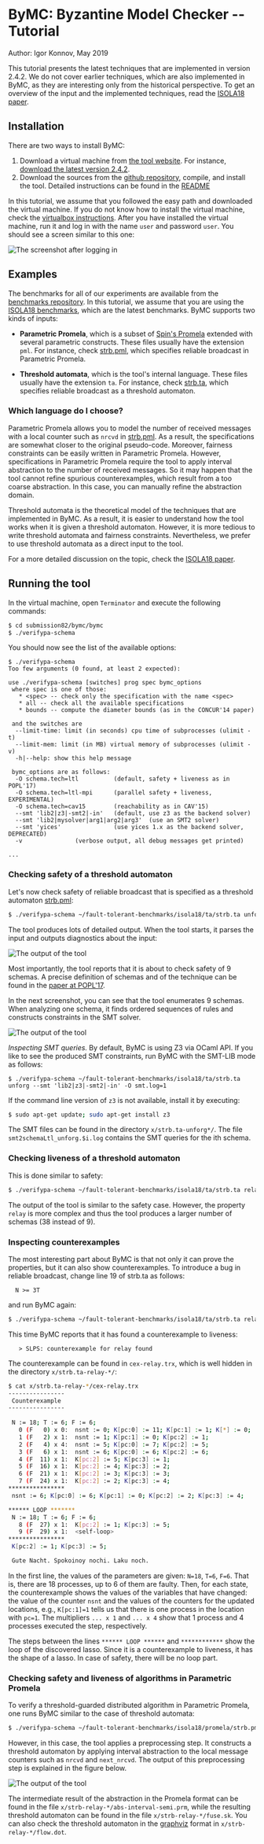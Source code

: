 # ByMC: Byzantine Model Checker -- Tutorial

Author: Igor Konnov, May 2019

This tutorial presents the latest techniques that are implemented in version 2.4.2. We do not cover earlier techniques, which are also implemented in ByMC, as they are interesting only from the historical perspective. To get an overview of the input and the implemented techniques, read the [ISOLA18 paper](https://hal.inria.fr/hal-01909653/file/camera.pdf).

## Installation

There are two ways to install ByMC:

  1. Download a virtual machine from [the tool website](https://forsyte.at/software/bymc/). For instance, [download the latest version 2.4.2](http://forsyte.at/static/download/bymc-2.4.2.ova).  
  1. Download the sources from the [github repository](https://github.com/konnov/bymc), compile, and install the tool. Detailed instructions can be found in the [README](../README.md)
  
In this tutorial, we assume that you followed the easy path and downloaded the virtual machine. If you do not know how to install the virtual machine, check the [virtualbox instructions](https://docs.oracle.com/cd/E26217_01/E26796/html/qs-create-vm.html). After you have installed the virtual machine, run it and log in with the name `user` and password `user`. You should see a screen similar to this one:

![The screenshot after logging in](./img/after-login.png "The VM desktop after logging in")

## Examples

The benchmarks for all of our experiments are available from the [benchmarks repository](https://github.com/konnov/fault-tolerant-benchmarks). In this tutorial, we assume that you are using the [ISOLA18 benchmarks](https://github.com/konnov/fault-tolerant-benchmarks/tree/master/isola18), which are the latest benchmarks. ByMC supports two kinds of inputs:

 * **Parametric Promela**, which is a subset of [Spin's Promela](http://spinroot.com/spin/whatispin.html) extended with several parametric constructs. These files usually have the extension `pml`. For instance, check [strb.pml](https://github.com/konnov/fault-tolerant-benchmarks/blob/master/isola18/promela/strb.pml), which specifies reliable broadcast in Parametric Promela.
 
 * **Threshold automata**, which is the tool's internal language. These files usually have the extension `ta`. For instance, check [strb.ta](https://github.com/konnov/fault-tolerant-benchmarks/blob/master/isola18/ta/strb.ta), which specifies reliable broadcast as a threshold automaton.
 
 
### Which language do I choose?
 
 
  Parametric Promela allows you to model the number of received messages with a local counter such as `nrcvd` in [strb.pml](https://github.com/konnov/fault-tolerant-benchmarks/blob/master/isola18/promela/strb.pml). As a result, the specifications are somewhat closer to the original pseudo-code. Moreover, fairness constraints can be easily written in Parametric Promela. However, specifications in Parametric Promela require the tool to apply interval abstraction to the number of received messages. So it may happen that the tool cannot refine spurious counterexamples, which result from a too coarse abstraction. In this case, you can manually refine the abstraction domain.
  
  Threshold automata is the theoretical model of the techniques that are implemented in ByMC. As a result, it is easier to understand how the tool works when it is given a threshold automaton. However, it is more tedious to write threshold automata and fairness constraints. Nevertheless, we prefer to use threshold automata as a direct input to the tool.
 

  For a more detailed discussion on the topic, check the [ISOLA18 paper](https://hal.inria.fr/hal-01909653/file/camera.pdf).
 
## Running the tool
 
 In the virtual machine, open `Terminator` and execute the following commands:
 
```bash
$ cd submission82/bymc/bymc
$ ./verifypa-schema
```
 
 You should now see the list of the available options:
 
```
$ ./verifypa-schema 
Too few arguments (0 found, at least 2 expected): 

use ./verifypa-schema [switches] prog spec bymc_options
 where spec is one of those:
   * <spec> -- check only the specification with the name <spec>
   * all -- check all the available specifications
   * bounds -- compute the diameter bounds (as in the CONCUR'14 paper)

 and the switches are
  --limit-time: limit (in seconds) cpu time of subprocesses (ulimit -t)
  --limit-mem: limit (in MB) virtual memory of subprocesses (ulimit -v)
  -h|--help: show this help message

 bymc_options are as follows:
  -O schema.tech=ltl          (default, safety + liveness as in POPL'17)
  -O schema.tech=ltl-mpi      (parallel safety + liveness, EXPERIMENTAL)
  -O schema.tech=cav15        (reachability as in CAV'15)
  --smt 'lib2|z3|-smt2|-in'   (default, use z3 as the backend solver)
  --smt 'lib2|mysolver|arg1|arg2|arg3'  (use an SMT2 solver)
  --smt 'yices'               (use yices 1.x as the backend solver, DEPRECATED)
  -v               (verbose output, all debug messages get printed)

...
```

### Checking safety of a threshold automaton

Let's now check safety of reliable broadcast that is specified as a threshold automaton [strb.pml](https://github.com/konnov/fault-tolerant-benchmarks/blob/master/isola18/promela/strb.pml):

```bash
$ ./verifypa-schema ~/fault-tolerant-benchmarks/isola18/ta/strb.ta unforg

```
 
 The tool produces lots of detailed output. When the tool starts, it parses the input and outputs diagnostics about the input:
 
 ![The output of the tool](./img/ta-output-annotated.png "The tool output explained")
 
 Most importantly, the tool reports that it is about to check safety of 9 schemas. A precise definition of schemas and of the technique can be found in the [paper at POPL'17](http://dl.acm.org/citation.cfm?id=3009860).
 
 In the next screenshot, you can see that the tool enumerates 9 schemas. When analyzing one schema, it finds ordered sequences of rules and constructs constraints in the SMT solver.
 
 ![The output of the tool](./img/ta-output-annotated2.png "The tool output explained (schema enumeration)")
 
*Inspecting SMT queries.* By default, ByMC is using Z3 via OCaml API. If you like to see the produced SMT constraints, run ByMC with the SMT-LIB mode as follows:
 
```
$ ./verifypa-schema ~/fault-tolerant-benchmarks/isola18/ta/strb.ta unforg --smt 'lib2|z3|-smt2|-in' -O smt.log=1
```
 
 If the command line version of `z3` is not available, install it by executing:
 
```bash
$ sudo apt-get update; sudo apt-get install z3
```
 
 The SMT files can be found in the directory `x/strb.ta-unforg*/`. The file `smt2schemaLtl_unforg.$i.log` contains the SMT queries for the ith schema.
 
### Checking liveness of a threshold automaton

This is done similar to safety:
 
 ```bash
 $ ./verifypa-schema ~/fault-tolerant-benchmarks/isola18/ta/strb.ta relay
 ```
 
 The output of the tool is similar to the safety case. However, the property `relay` is more complex and thus the tool produces a larger number of schemas (38 instead of 9).
 
### Inspecting counterexamples

The most interesting part about ByMC is that not only it can prove the properties, but it can also show counterexamples. To introduce a bug in reliable broadcast, change line 19 of strb.ta as follows:
 
 ```
   N >= 3T
 ```
 
 and run ByMC again:
 
 ```bash
 $ ./verifypa-schema ~/fault-tolerant-benchmarks/isola18/ta/strb.ta relay
 ```
 
 This time ByMC reports that it has found a counterexample to liveness:
 
 ```
    > SLPS: counterexample for relay found
 ```
 
The counterexample can be found in `cex-relay.trx`, which is well hidden in the directory `x/strb.ta-relay-*/`:

```bash
$ cat x/strb.ta-relay-*/cex-relay.trx
----------------
 Counterexample
----------------
           
 N := 18; T := 6; F := 6;
   0 (F   0) x 0:  nsnt := 0; K[pc:0] := 11; K[pc:1] := 1; K[*] := 0;
   1 (F   2) x 1:  nsnt := 1; K[pc:1] := 0; K[pc:2] := 1;
   2 (F   4) x 4:  nsnt := 5; K[pc:0] := 7; K[pc:2] := 5;
   3 (F   6) x 1:  nsnt := 6; K[pc:0] := 6; K[pc:2] := 6;
   4 (F  11) x 1:  K[pc:2] := 5; K[pc:3] := 1;
   5 (F  16) x 1:  K[pc:2] := 4; K[pc:3] := 2;
   6 (F  21) x 1:  K[pc:2] := 3; K[pc:3] := 3;
   7 (F  24) x 1:  K[pc:2] := 2; K[pc:3] := 4;
****************
 nsnt := 6; K[pc:0] := 6; K[pc:1] := 0; K[pc:2] := 2; K[pc:3] := 4;

****** LOOP *******
 N := 18; T := 6; F := 6;
   8 (F  27) x 1:  K[pc:2] := 1; K[pc:3] := 5;
   9 (F  29) x 1:  <self-loop>
****************
 K[pc:2] := 1; K[pc:3] := 5;

 Gute Nacht. Spokoinoy nochi. Laku noch.
```
 
 In the first line, the values of the parameters are given: `N=18`, `T=6`, `F=6`.
 That is, there are 18 processes, up to 6 of them are faulty. Then, for each state, the counterexample shows the values of the variables that have changed: the value of the counter `nsnt` and the values of the counters for the updated locations, e.g., `K[pc:1]=1` tells us that there is one process in the location with `pc=1`. The multipliers `... x 1` and `... x 4` show that 1 process and 4 processes executed the step, respectively.
 
 The steps between the lines `****** LOOP ******` and `************` show the loop of the discovered lasso. Since it is a counterexample to liveness, it has the shape of a lasso. In case of safety, there will be no loop part.
 
### Checking safety and liveness of algorithms in Parametric Promela
 
 To verify a threshold-guarded distributed algorithm in Parametric Promela, one runs ByMC similar to the case of threshold automata:

 ```bash
 $ ./verifypa-schema ~/fault-tolerant-benchmarks/isola18/promela/strb.pml relay

 ```
 
 However, in this case, the tool applies a preprocessing step. It constructs a threshold automaton by applying interval abstraction to the local message counters such as `nrcvd` and `next_nrcvd`. The output of this preprocessing step is explained in the figure below.
 
 ![The output of the tool](./img/pml-output-annotated.png "The tool output explained (Parametric Promela as an input)")
 
 The intermediate result of the abstraction in the Promela format can be found in the file `x/strb-relay-*/abs-interval-semi.prm`, while the resulting threshold automaton can be found in the file `x/strb-relay-*/fuse.sk`. You can also check the threshold automaton in the [graphviz](https://www.graphviz.org/) format in `x/strb-relay-*/flow.dot`.
 
 
 

